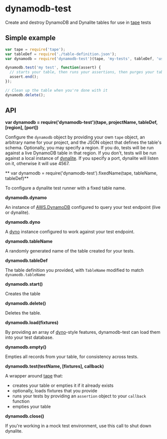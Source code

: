 # dynamodb-test

Create and destroy DynamoDB and Dynalite tables for use in [tape](https://github.com/substack/tape) tests

## Simple example

```js
var tape = require('tape');
var tableDef = require('./table-definition.json');
var dynamodb = require('dynamodb-test')(tape, 'my-tests', tableDef, 'us-east-1');

dynamodb.test('my test', function(assert) {
  // starts your table, then runs your assertions, then purges your table
  assert.end();
});

// Clean up the table when you're done with it
dynamodb.delete();

```

## API

**var dynamodb = require('dynamodb-test')(tape, projectName, tableDef, [region], [port])**

Configure the `dynamodb` object by providing your own `tape` object, an arbitrary name for your project, and the JSON object that defines the table's schema. Optionally, you may specify a region. If you do, tests will be run against a live DynamoDB table in that region. If you don't, tests will be run against a local instance of [dynalite](https://github.com/mhart/dynalite). If you specify a port, dynalite will listen on it, otherwise it will use 4567.

** var dynamodb = require('dynamodb-test').fixedName(tape, tableName, tableDef)**

To configure a dynalite test runner with a fixed table name. 

**dynamodb.dynamo**

An instance of [AWS.DynamoDB](http://docs.aws.amazon.com/AWSJavaScriptSDK/latest/AWS/DynamoDB.html) configured to query your test endpoint (live or dynalite).

**dynamodb.dyno**

A [dyno](https://github.com/mapbox/dyno) instance configured to work against your test endpoint.

**dynamodb.tableName**

A randomly generated name of the table created for your tests.

**dynamodb.tableDef**

The table definition you provided, with `TableName` modified to match `dynamodb.tableName`

**dynamodb.start()**

Creates the table

**dynamodb.delete()**

Deletes the table.

**dynamodb.load(fixtures)**

By providing an array of [dyno](https://github.com/mapbox/dyno)-style features, dynamodb-test can load them into your test database.

**dynamodb.empty()**

Empties all records from your table, for consistency across tests.

**dynamodb.test(testName, [fixtures], callback)**

A wrapper around [tape](https://github.com/substack/tape) that:

- creates your table or empties it if it already exists
- optionally, loads fixtures that you provide
- runs your tests by providing an `assertion` object to your `callback` function
- empties your table

**dynamodb.close()**

If you're working in a mock test environment, use this call to shut down dynalite.
